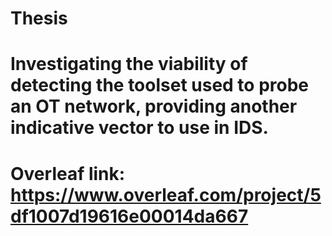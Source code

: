 # Thesis

# Investigating the viability of detecting the toolset used to probe an OT network, providing another indicative vector to use in IDS.

# Overleaf link: https://www.overleaf.com/project/5df1007d19616e00014da667

